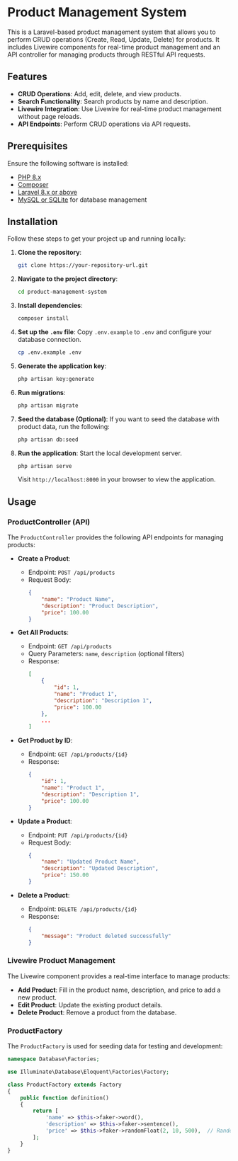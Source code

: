 # Product Management System

This is a Laravel-based product management system that allows you to perform CRUD operations (Create, Read, Update, Delete) for products. It includes Livewire components for real-time product management and an API controller for managing products through RESTful API requests.

## Features

- **CRUD Operations**: Add, edit, delete, and view products.
- **Search Functionality**: Search products by name and description.
- **Livewire Integration**: Use Livewire for real-time product management without page reloads.
- **API Endpoints**: Perform CRUD operations via API requests.

## Prerequisites

Ensure the following software is installed:

- [PHP 8.x](https://www.php.net/)
- [Composer](https://getcomposer.org/)
- [Laravel 8.x or above](https://laravel.com/)
- [MySQL or SQLite](https://www.mysql.com/) for database management

## Installation

Follow these steps to get your project up and running locally:

1. **Clone the repository**:
    ```bash
    git clone https://your-repository-url.git
    ```

2. **Navigate to the project directory**:
    ```bash
    cd product-management-system
    ```

3. **Install dependencies**:
    ```bash
    composer install
    ```

4. **Set up the `.env` file**:
    Copy `.env.example` to `.env` and configure your database connection.
    ```bash
    cp .env.example .env
    ```

5. **Generate the application key**:
    ```bash
    php artisan key:generate
    ```

6. **Run migrations**:
    ```bash
    php artisan migrate
    ```

7. **Seed the database (Optional)**:
    If you want to seed the database with product data, run the following:
    ```bash
    php artisan db:seed
    ```

8. **Run the application**:
    Start the local development server.
    ```bash
    php artisan serve
    ```
    Visit `http://localhost:8000` in your browser to view the application.

## Usage

### ProductController (API)

The `ProductController` provides the following API endpoints for managing products:

- **Create a Product**:
    - Endpoint: `POST /api/products`
    - Request Body: 
        ```json
        {
            "name": "Product Name",
            "description": "Product Description",
            "price": 100.00
        }
        ```

- **Get All Products**:
    - Endpoint: `GET /api/products`
    - Query Parameters: `name`, `description` (optional filters)
    - Response:
        ```json
        [
            {
                "id": 1,
                "name": "Product 1",
                "description": "Description 1",
                "price": 100.00
            },
            ...
        ]
        ```

- **Get Product by ID**:
    - Endpoint: `GET /api/products/{id}`
    - Response:
        ```json
        {
            "id": 1,
            "name": "Product 1",
            "description": "Description 1",
            "price": 100.00
        }
        ```

- **Update a Product**:
    - Endpoint: `PUT /api/products/{id}`
    - Request Body:
        ```json
        {
            "name": "Updated Product Name",
            "description": "Updated Description",
            "price": 150.00
        }
        ```

- **Delete a Product**:
    - Endpoint: `DELETE /api/products/{id}`
    - Response:
        ```json
        {
            "message": "Product deleted successfully"
        }
        ```

### Livewire Product Management

The Livewire component provides a real-time interface to manage products:

- **Add Product**: Fill in the product name, description, and price to add a new product.
- **Edit Product**: Update the existing product details.
- **Delete Product**: Remove a product from the database.

### ProductFactory

The `ProductFactory` is used for seeding data for testing and development:

```php
namespace Database\Factories;

use Illuminate\Database\Eloquent\Factories\Factory;

class ProductFactory extends Factory
{
    public function definition()
    {
        return [
            'name' => $this->faker->word(),
            'description' => $this->faker->sentence(),
            'price' => $this->faker->randomFloat(2, 10, 500),  // Random price between 10 and 500
        ];
    }
}
